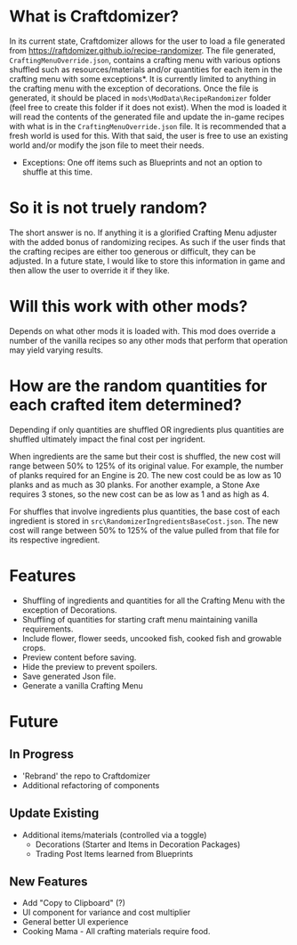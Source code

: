 # What is Craftdomizer?

In its current state, Craftdomizer allows for the user to load a file generated from https://raftdomizer.github.io/recipe-randomizer. The file generated, `CraftingMenuOverride.json`, contains a crafting menu with various options shuffled such as resources/materials and/or quantities for each item in the crafting menu with some exceptions*. It is currently limited to anything in the crafting menu with the exception of decorations. Once the file is generated, it should be placed in `mods\ModData\RecipeRandomizer` folder (feel free to create this folder if it does not exist). When the mod is loaded it will read the contents of the generated file and update the in-game recipes with what is in the `CraftingMenuOverride.json` file. It is recommended that a fresh world is used for this. With that said, the user is free to use an existing world and/or modify the json file to meet their needs.

* Exceptions: One off items such as Blueprints and not an option to shuffle at this time.
# So it is not truely random?
The short answer is no. If anything it is a glorified Crafting Menu adjuster with the added bonus of randomizing recipes. As such if the user finds that the crafting recipes are either too generous or difficult, they can be adjusted. In a future state, I would like to store this information in game and then allow the user to override it if they like.

# Will this work with other mods?
Depends on what other mods it is loaded with. This mod does override a number of the vanilla recipes so any other mods that perform that operation may yield varying results.

# How are the random quantities for each crafted item determined?
Depending if only quantities are shuffled OR ingredients plus quantities are shuffled ultimately impact the final cost per ingrident.

When ingredients are the same but their cost is shuffled, the new cost will range between 50% to 125% of its original value. For example, the number of planks required for an Engine is 20. The new cost could be as low as 10 planks and as much as 30 planks. For another example, a Stone Axe requires 3 stones, so the new cost can be as low as 1 and as high as 4.

For shuffles that involve ingredients plus quantities, the base cost of each ingredient is stored in `src\RandomizerIngredientsBaseCost.json`. The new cost will range between 50% to 125% of the value pulled from that file for its respective ingredient.

# Features
 - Shuffling of ingredients and quantities for all the Crafting Menu with the exception of Decorations.
 - Shuffling of quantities for starting craft menu maintaining vanilla requirements.
 - Include flower, flower seeds, uncooked fish, cooked fish and growable crops.
 - Preview content before saving.
 - Hide the preview to prevent spoilers.
 - Save generated Json file.
 - Generate a vanilla Crafting Menu

# Future

## In Progress
 - 'Rebrand' the repo to Craftdomizer
 - Additional refactoring of components
## Update Existing
 - Additional items/materials (controlled via a toggle)
   - Decorations (Starter and Items in Decoration Packages)
   - Trading Post Items learned from Blueprints
## New Features
 - Add "Copy to Clipboard" (?)
 - UI component for variance and cost multiplier
 - General better UI experience
 - Cooking Mama - All crafting materials require food.